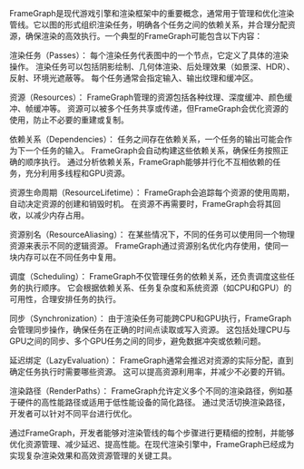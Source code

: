FrameGraph是现代游戏引擎和渲染框架中的重要概念，通常用于管理和优化渲染管线。它以图的形式组织渲染任务，明确各个任务之间的依赖关系，并合理分配资源，确保渲染的高效执行。一个典型的FrameGraph可能包含以下内容：

渲染任务（Passes）：
每个渲染任务代表图中的一个节点，它定义了具体的渲染操作。
渲染任务可以包括阴影绘制、几何体渲染、后处理效果（如景深、HDR）、反射、环境光遮蔽等。
每个任务通常会指定输入、输出纹理和缓冲区。

资源（Resources）：
FrameGraph管理的资源包括各种纹理、深度缓冲、颜色缓冲、帧缓冲等。
资源可以被多个任务共享或传递，但FrameGraph会优化资源的使用，防止不必要的重建或复制。

依赖关系（Dependencies）：
任务之间存在依赖关系，一个任务的输出可能会作为下一个任务的输入。
FrameGraph会自动构建这些依赖关系，确保任务按照正确的顺序执行。
通过分析依赖关系，FrameGraph能够并行化不互相依赖的任务，充分利用多线程和GPU资源。

资源生命周期（ResourceLifetime）：
FrameGraph会追踪每个资源的使用周期，自动决定资源的创建和销毁时机。
在资源不再需要时，FrameGraph会将其回收，以减少内存占用。

资源别名（ResourceAliasing）：
在某些情况下，不同的任务可以使用同一个物理资源来表示不同的逻辑资源。
FrameGraph通过资源别名优化内存使用，使同一块内存可以在不同任务中复用。

调度（Scheduling）：
FrameGraph不仅管理任务的依赖关系，还负责调度这些任务的执行顺序。
它会根据依赖关系、任务复杂度和系统资源（如CPU和GPU）的可用性，合理安排任务的执行。

同步（Synchronization）：
由于渲染任务可能跨CPU和GPU执行，FrameGraph会管理同步操作，确保任务在正确的时间点读取或写入资源。
这包括处理CPU与GPU之间的同步、多个GPU任务之间的同步，避免数据冲突或依赖问题。

延迟绑定（LazyEvaluation）：
FrameGraph通常会推迟对资源的实际分配，直到确定任务执行时需要哪些资源。
这可以提高资源利用率，并减少不必要的开销。

渲染路径（RenderPaths）：
FrameGraph允许定义多个不同的渲染路径，例如基于硬件的高性能路径或适用于低性能设备的简化路径。
通过灵活切换渲染路径，开发者可以针对不同平台进行优化。

通过FrameGraph，开发者能够对渲染管线的每个步骤进行更精细的控制，并能够优化资源管理、减少延迟、提高性能。在现代渲染引擎中，FrameGraph已经成为实现复杂渲染效果和高效资源管理的关键工具。